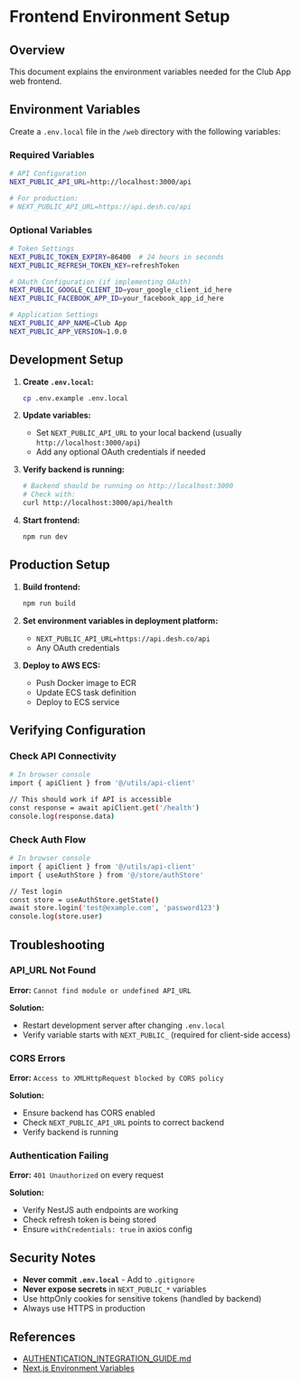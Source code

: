 # Frontend Environment Setup

## Overview

This document explains the environment variables needed for the Club App web frontend.

## Environment Variables

Create a `.env.local` file in the `/web` directory with the following variables:

### Required Variables

```bash
# API Configuration
NEXT_PUBLIC_API_URL=http://localhost:3000/api

# For production:
# NEXT_PUBLIC_API_URL=https://api.desh.co/api
```

### Optional Variables

```bash
# Token Settings
NEXT_PUBLIC_TOKEN_EXPIRY=86400  # 24 hours in seconds
NEXT_PUBLIC_REFRESH_TOKEN_KEY=refreshToken

# OAuth Configuration (if implementing OAuth)
NEXT_PUBLIC_GOOGLE_CLIENT_ID=your_google_client_id_here
NEXT_PUBLIC_FACEBOOK_APP_ID=your_facebook_app_id_here

# Application Settings
NEXT_PUBLIC_APP_NAME=Club App
NEXT_PUBLIC_APP_VERSION=1.0.0
```

## Development Setup

1. **Create `.env.local`:**
   ```bash
   cp .env.example .env.local
   ```

2. **Update variables:**
   - Set `NEXT_PUBLIC_API_URL` to your local backend (usually `http://localhost:3000/api`)
   - Add any optional OAuth credentials if needed

3. **Verify backend is running:**
   ```bash
   # Backend should be running on http://localhost:3000
   # Check with:
   curl http://localhost:3000/api/health
   ```

4. **Start frontend:**
   ```bash
   npm run dev
   ```

## Production Setup

1. **Build frontend:**
   ```bash
   npm run build
   ```

2. **Set environment variables in deployment platform:**
   - `NEXT_PUBLIC_API_URL=https://api.desh.co/api`
   - Any OAuth credentials

3. **Deploy to AWS ECS:**
   - Push Docker image to ECR
   - Update ECS task definition
   - Deploy to ECS service

## Verifying Configuration

### Check API Connectivity

```bash
# In browser console
import { apiClient } from '@/utils/api-client'

// This should work if API is accessible
const response = await apiClient.get('/health')
console.log(response.data)
```

### Check Auth Flow

```bash
# In browser console
import { apiClient } from '@/utils/api-client'
import { useAuthStore } from '@/store/authStore'

// Test login
const store = useAuthStore.getState()
await store.login('test@example.com', 'password123')
console.log(store.user)
```

## Troubleshooting

### API_URL Not Found

**Error:** `Cannot find module or undefined API_URL`

**Solution:**
- Restart development server after changing `.env.local`
- Verify variable starts with `NEXT_PUBLIC_` (required for client-side access)

### CORS Errors

**Error:** `Access to XMLHttpRequest blocked by CORS policy`

**Solution:**
- Ensure backend has CORS enabled
- Check `NEXT_PUBLIC_API_URL` points to correct backend
- Verify backend is running

### Authentication Failing

**Error:** `401 Unauthorized` on every request

**Solution:**
- Verify NestJS auth endpoints are working
- Check refresh token is being stored
- Ensure `withCredentials: true` in axios config

## Security Notes

- **Never commit `.env.local`** - Add to `.gitignore`
- **Never expose secrets** in `NEXT_PUBLIC_*` variables
- Use httpOnly cookies for sensitive tokens (handled by backend)
- Always use HTTPS in production

## References

- [AUTHENTICATION_INTEGRATION_GUIDE.md](../AUTHENTICATION_INTEGRATION_GUIDE.md)
- [Next.js Environment Variables](https://nextjs.org/docs/basic-features/environment-variables)
